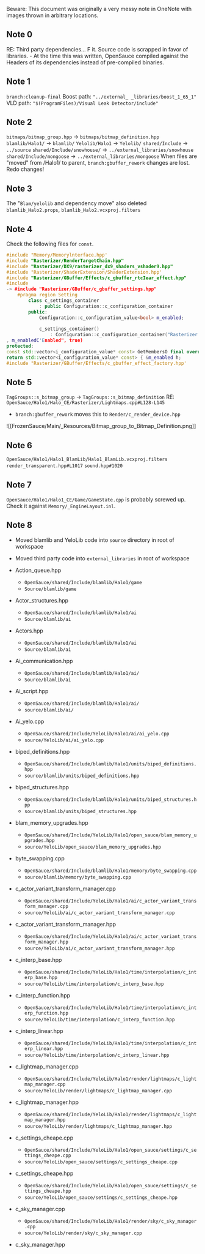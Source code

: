 Beware: This document was originally a very messy note in OneNote with images thrown in arbitrary locations.

## Note 0
RE: Third party dependencies...
F it. Source code is scrapped in favor of libraries.
	- At the time this was written, OpenSauce compiled against the Headers of its dependencies instead of pre-compiled binaries.

## Note 1
`branch:cleanup-final`
Boost path: `"../external_ _libraries/boost_1_65_1"`
VLD path: `"$(ProgramFiles)/Visual Leak Detector/include"`

## Note 2
`bitmaps/bitmap_group.hpp` -> `bitmaps/bitmap_definition.hpp`
`blamlib/Halo1/` -> `blamlib/`
`Yelolib/Halo1` -> `Yelolib/`
`shared/Include` -> `../source`
`shared/Include/snowhouse/` -> `../external_libraries/snowhouse`
`shared/Include/mongoose` -> `../external_libraries/mongoose`
When files are "moved" from /Halo1/ to parent, `branch:gbuffer_rework` changes are lost. Redo changes!

## Note 3
The "`Blam/yelolib` and dependency move" also deleted `blamlib_Halo2.props`, `blamlib_Halo2.vcxproj.filters`

## Note 4
Check the following files for `const`.
```cpp
#include "Memory/Memorylnterface.hpp' 
#include "Rasterizer/RenderTargetChain.hpp" 
#include "Rasterizer/DX9/rasterizer_dx9_shaders_vshader9.hpp" 
#include "Rasterizer/ShaderExtension/ShaderExtension.hpp' 
#include "Rasterizer/GBuffer/Effects/c_gbuffer_rtcIear_effect.hpp" 
#include 
-> #include "Rasterizer/GBuffer/c_gbuffer_settings.hpp" 
	#pragma region Setting
		class c_settings_container 
			: public Configuration::c_configuration_container 
		public: 
			Configuration::c_configuration_value<bool> m_enabled;
			
			c_settings_container() 
				: Configuration::c_configuration_container("Rasterizer.GBuffer") 
, m_enabledC'Enabled", true) 
protected: 
const std::vector<i_configuration_value* const> GetMembersO final override 
return std::vector<i_configuration_value* const> { &m_enabled h; 
#include "Rasterizer/GBuffer/Effects/c_gbuffer_effect_factory.hpp' 
```

## Note 5
`TagGroups::s_bitmap_group` -> `TagGroups::s_bitmap_definition`
RE: `OpenSauce/Halo1/Halo_CE/Rasterizer/Lightmaps.cpp#L128-L145`
- `branch:gbuffer_rework` moves this to `Render/c_render_device.hpp`

![[FrozenSauce/Main/_Resources/Bitmap_group_to_Bitmap_Definition.png]]

## Note 6
`OpenSauce/Halo1/Halo1_BlamLib/Halo1_BlamLib.vcxproj.filters`
`render_transparent.hpp#L1017`
`sound.hpp#1020`

## Note 7
`OpenSauce/Halo1/Halo1_CE/Game/GameState.cpp` is probably screwed up.
Check it against `Memory/_EngineLayout.inl`.

## Note 8
- Moved blamlib and YeloLib code into `source` directory in root of workspace
- Moved third party code into `external_libraries` in root of workspace

- Action_queue.hpp
	- `OpenSauce/shared/Include/blamlib/Halo1/game`
	- `Source/blamlib/game`
- Actor_structures.hpp
	- `OpenSauce/shared/Include/blamlib/Halo1/ai`
	- `Source/blamlib/ai`
- Actors.hpp
	- `OpenSauce/shared/Include/blamlib/Halo1/ai`
	- `Source/blamlib/ai`
- Ai_communication.hpp
	- `OpenSauce/shared/Include/blamlib/Halo1/ai/`
	- `Source/blamlib/ai`
- Ai_script.hpp
	- `OpenSauce/shared/Include/blamlib/Halo1/ai/`
	- `source/blamlib/ai/`
- Ai_yelo.cpp
	- `OpenSauce/shared/Include/YeloLib/Halo1/ai/ai_yelo.cpp`
	- `source/YeloLib/ai/ai_yelo.cpp`
- biped_definitions.hpp
	- `OpenSauce/shared/Include/blamlib/Halo1/units/biped_definitions.hpp`
	- `source/blamlib/units/biped_definitions.hpp`
- biped_structures.hpp
	- `OpenSauce/shared/Include/blamlib/Halo1/units/biped_structures.hpp`
	- `source/blamlib/units/biped_structures.hpp`
- blam_memory_upgrades.hpp
	- `OpenSauce/shared/Include/YeloLib/Halo1/open_sauce/blam_memory_upgrades.hpp`
	- `source/YeloLib/open_sauce/blam_memory_upgrades.hpp`
- byte_swapping.cpp
	- `OpenSauce/shared/Include/blamlib/Halo1/memory/byte_swapping.cpp`
	- `source/blamlib/memory/byte_swapping.cpp`
- c_actor_variant_transform_manager.cpp
	- `OpenSauce/shared/Include/YeloLib/Halo1/ai/c_actor_variant_transform_manager.cpp`
	- `source/YeloLib/ai/c_actor_variant_transform_manager.cpp`
- c_actor_variant_transform_manager.hpp
	- `OpenSauce/shared/Include/YeloLib/Halo1/ai/c_actor_variant_transform_manager.hpp`
	- `source/YeloLib/ai/c_actor_variant_transform_manager.hpp`
- c_interp_base.hpp
	- `OpenSauce/shared/Include/YeloLib/Halo1/time/interpolation/c_interp_base.hpp`
	- `source/YeloLib/time/interpolation/c_interp_base.hpp`
- c_interp_function.hpp
	- `OpenSauce/shared/Include/YeloLib/Halo1/time/interpolation/c_interp_function.hpp`
	- `source/YeloLib/time/interpolation/c_interp_function.hpp`
- c_interp_linear.hpp
	- `OpenSauce/shared/Include/YeloLib/Halo1/time/interpolation/c_interp_linear.hpp`
	- `source/YeloLib/time/interpolation/c_interp_linear.hpp`
- c_lightmap_manager.cpp
	- `OpenSauce/shared/Include/YeloLib/Halo1/render/lightmaps/c_lightmap_manager.cpp`
	- `source/YeloLib/render/lightmaps/c_lightmap_manager.cpp`
- c_lightmap_manager.hpp
	- `OpenSauce/shared/Include/YeloLib/Halo1/render/lightmaps/c_lightmap_manager.hpp`
	- `source/YeloLib/render/lightmaps/c_lightmap_manager.hpp`
- c_settings_cheape.cpp
	- `OpenSauce/shared/Include/YeloLib/Halo1/open_sauce/settings/c_settings_cheape.cpp`
	- `source/YeloLib/open_sauce/settings/c_settings_cheape.cpp`
- c_settings_cheape.hpp
	- `OpenSauce/shared/Include/YeloLib/Halo1/open_sauce/settings/c_settings_cheape.hpp`
	- `source/YeloLib/open_sauce/settings/c_settings_cheape.hpp`
- c_sky_manager.cpp
	- `OpenSauce/shared/Include/YeloLib/Halo1/render/sky/c_sky_manager.cpp`
	- `source/YeloLib/render/sky/c_sky_manager.cpp`
- c_sky_manager.hpp